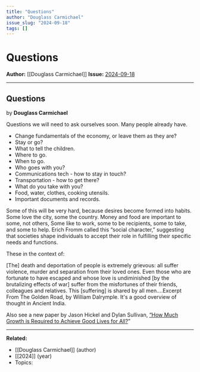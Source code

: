 ```yaml
---
title: "Questions"
author: "Douglass Carmichael"
issue_slug: "2024-09-18"
tags: []
---
```


# Questions

**Author:** [[Douglass Carmichael]]
**Issue:** [2024-09-18](https://plex.collectivesensecommons.org/2024-09-18/)

---

## Questions
by **Douglass Carmichael**

Questions we will need to ask ourselves soon. Many people already have.

- Change fundamentals of the economy, or leave them as they are?
- Stay or go?
- What to tell the children.
- Where to go.
- When to go.
- Who goes with you? 
- Communications tech - how to stay in touch?
- Transportation - how to get there?
- What do you take with you?
- Food, water, clothes, cooking utensils.
- Important documents and records.

Some of this will be very hard, because desires become formed into habits. Some love the city, some the country. Money and food are important to some, not others, Some like to work, some to be recipients, some to take, and some to help. Erich Fromm called this “social character,” suggesting that societies shape individuals to accept their role in fulfilling their specific needs and functions.

These in the context of:

[The] death and deportation of  people is extremely grievous: all suffer violence, murder and separation from their loved ones. Even those who are fortunate to have escaped and whose love is undiminished [by the brutalizing effects of war] suffer from the misfortunes of their friends, colleagues and relatives. This [suffering] is shared by all men....Excerpt From The Golden Road, by William Dalrymple. It's a good overview of thought in Ancient India.

Also see a new paper by Jason Hickel and Dylan Sullivan, [“How Much Growth is Required to Achieve Good Lives for All?](https://www.sciencedirect.com/science/article/pii/S2452292924000493)”

---

**Related:**
- [[Douglass Carmichael]] (author)
- [[2024]] (year)
- Topics: 

